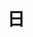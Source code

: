 ---
title: 日
description: 日
kana: にち
pronunciation: nichi
type: 助数
pubDate: 2024-08-21 00:00:12
lessonIndex: 5
---
